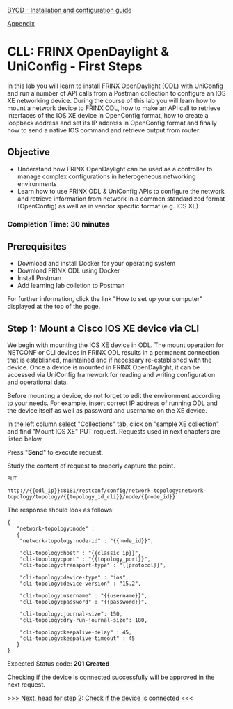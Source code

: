 [BYOD - Installation and configuration guide](01-labs-01-odl-uniconfig-first-steps/byod.html)

[Appendix](01-labs-01-odl-uniconfig-first-steps/9.md)

# CLL: FRINX OpenDaylight & UniConfig - First Steps

In this lab you will learn to install FRINX OpenDaylight (ODL) with UniConfig and run a number of API calls from a Postman collection to configure an IOS XE networking device. During the course of this lab you will learn how to mount a network device to FRINX ODL, how to make an API call to retrieve  interfaces of the IOS XE device in OpenConfig format, how to create a loopback address and set its IP address in OpenConfig format and finally how to send a native IOS command and retrieve output from router.

## Objective

* Understand how FRINX OpenDaylight can be used as a controller to manage complex configurations in heterogeneous networking environments
* Learn how to use FRINX ODL & UniConfig APIs to configure the network and retrieve information from  network in a common standardized format (OpenConfig) as well as in vendor specific format (e.g. IOS XE)

### Completion Time: 30 minutes

## Prerequisites

* Download and install Docker for your operating system
* Download FRINX ODL using Docker
* Install Postman
* Add learning lab colletion to Postman

For further information, click the link "How to set up your computer" displayed at the top of the page.

## Step 1: Mount a Cisco IOS XE device via CLI

We begin with mounting the IOS XE device in ODL. The mount operation for NETCONF or CLI devices in FRINX ODL results in a permanent connection that is established, maintained and if necessary re-established with the device. Once a device is mounted in FRINX OpenDaylight, it can be accessed via  UniConfig framework for reading and writing configuration and operational data.

Before mounting a device, do not forget to edit the environment according to your needs. For example, insert correct IP address of running ODL and the device itself as well as password and username on the XE device.

In the left column select "Collections" tab, click on "sample XE collection" and find "Mount IOS XE" PUT request. Requests used in next chapters are listed below.

Press "**Send**" to execute request.

Study the content of request to properly capture the point. 

```
PUT

http://{{odl_ip}}:8181/restconf/config/network-topology:network-topology/topology/{{topology_id_cli}}/node/{{node_id}}

```

The response should look as follows:

```
{
   "network-topology:node" :
   {
 	"network-topology:node-id" : "{{node_id}}",  	

	"cli-topology:host" : "{{classic_ip}}",
 	"cli-topology:port" : "{{topology_port}}",
 	"cli-topology:transport-type" : "{{protocol}}",  	

	"cli-topology:device-type" : "ios",
 	"cli-topology:device-version" : "15.2",  	

	"cli-topology:username" : "{{username}}",  
 	"cli-topology:password" : "{{password}}",  	

	"cli-topology:journal-size": 150,  
 	"cli-topology:dry-run-journal-size": 180,  	

	"cli-topology:keepalive-delay" : 45,  
 	"cli-topology:keepalive-timeout" : 45  
   }
}

```
Expected Status code: **201 Created**

Checking if the device is connected successfully will be approved in the next request. 

[>>> Next, head for step 2: Check if the device is connected <<<](01-labs-01-odl-uniconfig-first-steps/2.md)  
